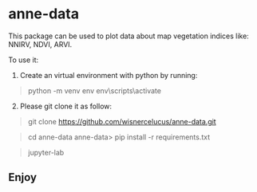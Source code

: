 # anne-data

This package can be used to plot data about map vegetation indices like: NNIRV, NDVI, ARVI.

To use it:

1) Create an virtual environment with python  by running: 
> python -m venv env
>env\scripts\activate

2) Please git clone it as follow:
> git clone https://github.com/wisnercelucus/anne-data.git

> cd anne-data
anne-data> pip install -r requirements.txt

> jupyter-lab

## Enjoy